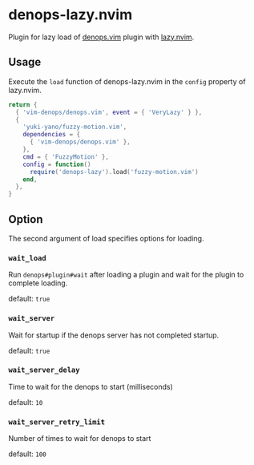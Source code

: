 # denops-lazy.nvim

Plugin for lazy load of [denops.vim](https://github.com/vim-denops/denops.vim) plugin with [lazy.nvim](https://github.com/folke/lazy.nvim).

## Usage

Execute the `load` function of denops-lazy.nvim in the `config` property of lazy.nvim.

```lua
return {
  { 'vim-denops/denops.vim', event = { 'VeryLazy' } },
  {
    'yuki-yano/fuzzy-motion.vim',
    dependencies = {
      { 'vim-denops/denops.vim' },
    },
    cmd = { 'FuzzyMotion' },
    config = function()
      require('denops-lazy').load('fuzzy-motion.vim')
    end,
  },
}
```

## Option

The second argument of load specifies options for loading.

### `wait_load`

Run `denops#plugin#wait` after loading a plugin and wait for the plugin to complete loading.

default: `true`

### `wait_server`

Wait for startup if the denops server has not completed startup.

default: `true`

### `wait_server_delay`

Time to wait for the denops to start (milliseconds)

default: `10`

### `wait_server_retry_limit`

Number of times to wait for denops to start

default: `100`
